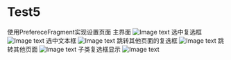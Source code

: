 # Test5
使用PrefereceFragment实现设置页面
主界面
![Image text](https://github.com/zimando/Test5/raw/master/drawable/1.1.png)
选中复选框
![Image text](https://github.com/zimando/Test5/raw/master/drawable/1.2.png)
选中文本框
![Image text](https://github.com/zimando/Test5/raw/master/drawable/1.3.png)
跳转其他页面的复选框
![Image text](https://github.com/zimando/Test5/raw/master/drawable/1.4.png)
跳转其他页面
![Image text](https://github.com/zimando/Test5/raw/master/drawable/1.5.png)
子类复选框显示
![Image text](https://github.com/zimando/Test5/raw/master/drawable/1.6.png)
